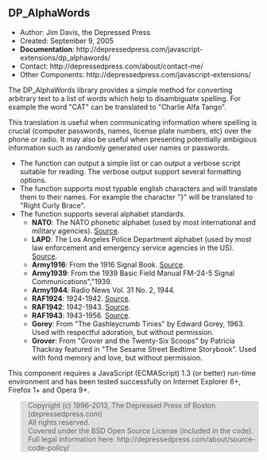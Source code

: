 <h2>DP_AlphaWords</h2>

<ul>	<li>Author: Jim Davis, the Depressed Press</li>
	<li>Created: September 9, 2005</li>
	<li><b>Documentation</b>: http://depressedpress.com/javascript-extensions/dp_alphawords/</li>
	<li>Contact: http://depressedpress.com/about/contact-me/</li>
	<li>Other Components: http://depressedpress.com/javascript-extensions/</li>
</ul>

<p>The DP_AlphaWords library provides a simple method for converting arbitrary text to a list of words which help to disambiguate spelling.  For example the word "CAT" can be translated to "Charlie Alfa Tango".</p>

<p>This translation is useful when communicating information where spelling is crucial (computer passwords, names, license plate numbers, etc) over the phone or radio.  It may also be useful when presenting potentially ambigious information such as randomly generated user names or passwords.</p>

<ul>	<li>The function can output a simple list or can output a verbose script suitable for reading.  The verbose output support several formatting options.</li>
	<li>The function supports most typable english characters and will translate them to their names.  For example the character "}" will be translated to "Right Curly Brace".</li>
	<li>The function supports several alphabet standards.
		<ul><li><strong>NATO</strong>: The NATO phonetic alphabet (used by most international and military agencies).  <a href="http://en.wikipedia.org/wiki/NATO_phonetic_alphabet">Source</a>.</li>
			<li><strong>LAPD</strong>: The Los Angeles Police Department alphabet (used by most law enforcement and emergency service agencies in the US).  <a href="http://en.wikipedia.org/wiki/LAPD_phonetic_alphabet">Source</a>.</li>
			<li><strong>Army1916</strong>: From the 1916 Signal Book.  <a href="http://gordon.army.mil/ocos/Museum/alpha.asp">Source</a>.</li>
			<li><strong>Army1939</strong>: From the 1939 Basic Field Manual FM-24-5 Signal Communications","1939.</li>
			<li><strong>Army1944</strong>: Radio News Vol. 31 No. 2, 1944.</li>
			<li><strong>RAF1924</strong>: 1924-1942.  <a href="http://en.wikipedia.org/wiki/RAF_phonetic_alphabet">Source</a>.</li>
			<li><strong>RAF1942</strong>: 1942-1943.  <a href="http://en.wikipedia.org/wiki/RAF_phonetic_alphabet">Source</a>.</li>
			<li><strong>RAF1943</strong>: 1943-1956.  <a href="http://en.wikipedia.org/wiki/RAF_phonetic_alphabet">Source</a>.</li>
			<li><strong>Gorey</strong>: From "The Gashleycrumb Tinies" by Edward Gorey, 1963.  Used with respectful adoration, but without permission.</li>
			<li><strong>Grover</strong>: From "Grover and the Twenty-Six Scoops" by Patricia Thackray featured in "The Sesame Street Bedtime Storybook".  Used with fond memory and love, but without permission.</li>
		</ul>
	</li>
</ul>

<p>This component requires a JavaScript (ECMAScript) 1.3 (or better) run-time environment and has been tested successfully on Internet Explorer 6+, Firefox 1+ and Opera 9+.</p>

<blockquote style="background: #dedede;">
Copyright (c) 1996-2013, The Depressed Press of Boston (depressedpress.com)
<br />
All rights reserved.
<br />
Covered under the BSD Open Source License (included in the code).  Full legal information here: http://depressedpress.com/about/source-code-policy/
</blockquote>